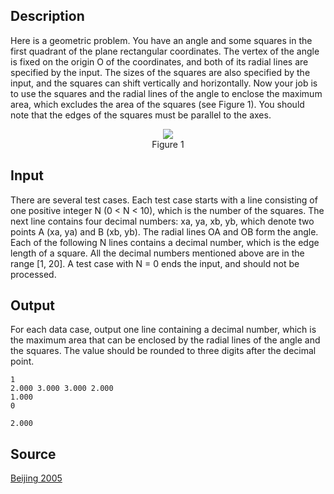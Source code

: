 <h2>Description</h2><p>Here is a geometric problem. You have an angle and some squares in the first quadrant of the plane rectangular coordinates. The vertex of the angle is fixed on the origin O of the coordinates, and both of its radial lines are specified by the input. The sizes of the squares are also specified by the input, and the squares can shift vertically and horizontally. Now your job is to use the squares and the radial lines of the angle to enclose the maximum area, which excludes the area of the squares (see Figure 1). You should note that the edges of the squares must be parallel to the axes.
</p><center><img src="images/2722_1.jpg">
<br>Figure 1</center><h2>Input</h2><p>There are several test cases. Each test case starts with a line consisting of one positive integer N (0 &lt; N &lt; 10), which is the number of the squares. The next line contains four decimal numbers: xa, ya, xb, yb, which denote two points A (xa, ya) and B (xb, yb). The radial lines OA and OB form the angle. Each of the following N lines contains a decimal number, which is the edge length of a square. All the decimal numbers mentioned above are in the range [1, 20]. A test case with N = 0 ends the input, and should not be processed.</p><h2>Output</h2><p>For each data case, output one line containing a decimal number, which is the maximum area that can be enclosed by the radial lines of the angle and the squares. The value should be rounded to three digits after the decimal point.</p><pre><code class="language-input1">1
2.000 3.000 3.000 2.000
1.000
0
</code></pre><pre><code class="language-output1">2.000</code></pre><h2>Source</h2><a href="searchproblem?field=source&amp;key=Beijing+2005">Beijing 2005</a>